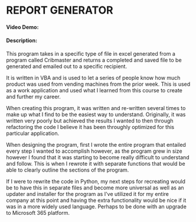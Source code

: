 # REPORT GENERATOR
#### Video Demo:  <URL HERE>
#### Description:
This program takes in a specific type of file in excel generated from a program called Cribmaster and returns a completed and saved file to be generated and emailed out to a specific recipient.
  
It is written in VBA and is used to let a series of people know how much product was used from vending machines from the prior week. This is used as a work application and used what I learned from this course to create and further my career.
  
When creating this program, it was written and re-written several times to make up what I find to be the easiest way to understand. Originally, it was written very poorly but achieved the results I wanted to then through refactoring the code I believe it has been throughly optimized for this particular application.
  
When designing the program, first I wrote the entire program that entailed every step I wanted to accomplish however, as the program grew in size however I found that it was starting to become really difficult to understand and follow. This is when I rewrote it with separate functions that would be able to clearly outline the sections of the program.
  
If I were to rewrite the code in Python, my next steps for recreating would be to have this in separate files and become more universal as well as an updater and installer for the program as I've utilized it for my entire company at this point and having the extra functionality would be nice if it was in a more widely used language. Perhaps to be done with an upgrade to Microsoft 365 platform.
